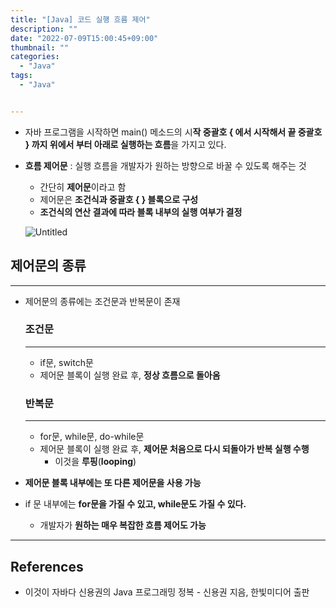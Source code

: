 ```yaml
---
title: "[Java] 코드 실행 흐름 제어"
description: ""
date: "2022-07-09T15:00:45+09:00"
thumbnail: ""
categories:
  - "Java"
tags:
  - "Java"


---
```

<!--more-->

- 자바 프로그램을 시작하면 main() 메소드의 시**작 중괄호 { 에서 시작해서 끝 중괄호 } 까지 위에서 부터 아래로 실행하는 흐름**을 가지고 있다.
- **흐름 제어문** : 실행 흐름을 개발자가 원하는 방향으로 바꿀 수 있도록 해주는 것
    - 간단히 **제어문**이라고 함
    - 제어문은 **조건식과 중괄호 { } 블록으로 구성**
    - **조건식의 연산 결과에 따라 블록 내부의 실행 여부가 결정**
    
    ![Untitled](/images/lang_java/conditionLoop/코드_실행_흐름_제어/Untitled.png)
    

## 제어문의 종류

---

- 제어문의 종류에는 조건문과 반복문이 존재
    
    ### 조건문
    
    ---
    
    - if문, switch문
    - 제어문 블록이 실행 완료 후, **정상 흐름으로 돌아옴**
    
    ### 반복문
    
    ---
    
    - for문, while문, do-while문
    - 제어문 블록이 실행 완료 후, **제어문 처음으로 다시 되돌아가 반복 실행 수행**
        - 이것을 **루핑**(**looping**)
- **제어문 블록 내부에는 또 다른 제어문을 사용 가능**
- if 문 내부에는 **for문을 가질 수 있고, while문도 가질 수 있다.**
    - 개발자가 **원하는 매우 복잡한 흐름 제어도 가능**

---

## References

- 이것이 자바다 신용권의 Java 프로그래밍 정복 - 신용권 지음, 한빛미디어 출판